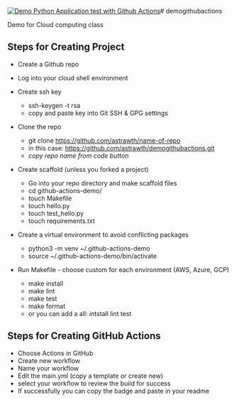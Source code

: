 
[![Demo Python Application test with Github Actions](https://github.com/astrawth/demogithubactions/actions/workflows/main.yml/badge.svg)](https://github.com/astrawth/demogithubactions/actions/workflows/main.yml)# demogithubactions

Demo for Cloud computing class

## Steps for Creating Project

- Create a Github repo

- Log into your cloud shell environment

- Create ssh key
  - ssh-keygen -t rsa
  - copy and paste key into Git SSH & GPG settings

- Clone the repo
  - git clone https://github.com/astrawth/name-of-repo
  - in this case: https://github.com/astrawth/demogithubactions.git
  - *copy repo name from code button*

- Create scaffold (unless you forked a project)
  - Go into your repo directory and make scaffold files
  - cd github-actions-demo/
  - touch Makefile
  - touch hello.py
  - touch test_hello.py
  - touch requirements.txt

- Create a virtual environment to avoid conflicting packages
  - python3 -m venv ~/.github-actions-demo
  - source ~/.github-actions-demo/bin/activate

- Run Makefile - choose custom for each environment (AWS, Azure, GCP)
  - make install
  - make lint
  - make test
  - make format
  - or you can add a all: intstall lint test
  
 ## Steps for Creating GitHub Actions
 
 - Choose Actions in GitHub
  - Create new workflow
  - Name your workflow
  - Edit the main.yml (copy a template or create new)
  - select your workflow to review the build for success
  - If successfully you can copy the badge and paste in your readme


